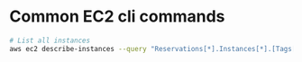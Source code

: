 # Common EC2 cli commands

```bash
# List all instances
aws ec2 describe-instances --query "Reservations[*].Instances[*].[Tags[?Key=='Name'].Value|[0], InstanceId]" --output table
```

